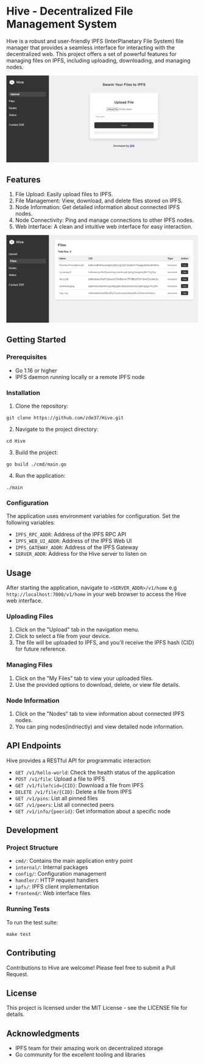 # Hive - Decentralized File Management System

Hive is a robust and user-friendly IPFS (InterPlanetary File System) file manager that provides a seamless interface for interacting with the decentralized web. This project offers a set of powerful features for managing files on IPFS, including uploading, downloading, and managing nodes.

![Hive Home Screen](hive_home.png)

## Features

1. File Upload: Easily upload files to IPFS.
2. File Management: View, download, and delete files stored on IPFS.
3. Node Information: Get detailed information about connected IPFS nodes.
4. Node Connectivity: Ping and manage connections to other IPFS nodes.
5. Web Interface: A clean and intuitive web interface for easy interaction.

![Hive FIles Screen](hive_files.png)

## Getting Started

### Prerequisites

- Go 1.16 or higher
- IPFS daemon running locally or a remote IPFS node

### Installation

1. Clone the repository:
```
git clone https://github.com/zde37/Hive.git
```

2. Navigate to the project directory:
```
cd Hive
```

3. Build the project:
```
go build ./cmd/main.go
```

4. Run the application:
```
./main
```


### Configuration

The application uses environment variables for configuration. Set the following variables:

- `IPFS_RPC_ADDR`: Address of the IPFS RPC API
- `IPFS_WEB_UI_ADDR`: Address of the IPFS Web UI
- `IPFS_GATEWAY_ADDR`: Address of the IPFS Gateway
- `SERVER_ADDR`: Address for the Hive server to listen on

## Usage

After starting the application, navigate to `<SERVER_ADDR>/v1/home` e.g `http://localhost:7000/v1/home` in your web browser to access the Hive web interface.

### Uploading Files

1. Click on the "Upload" tab in the navigation menu.
2. Click to select a file from your device.
3. The file will be uploaded to IPFS, and you'll receive the IPFS hash (CID) for future reference.

### Managing Files

1. Click on the "My Files" tab to view your uploaded files.
2. Use the provided options to download, delete, or view file details.

### Node Information

1. Click on the "Nodes" tab to view information about connected IPFS nodes.
2. You can ping nodes(indriectly) and view detailed node information.

## API Endpoints

Hive provides a RESTful API for programmatic interaction:

- `GET /v1/hello-world`: Check the health status of the application
- `POST /v1/file`: Upload a file to IPFS
- `GET /v1/file?cid={CID}`: Download a file from IPFS
- `DELETE /v1/file/{CID}`: Delete a file from IPFS
- `GET /v1/pins`: List all pinned files
- `GET /v1/peers`: List all connected peers
- `GET /v1/info/{peerid}`: Get information about a specific node

## Development

### Project Structure

- `cmd/`: Contains the main application entry point
- `internal/`: Internal packages
- `config/`: Configuration management
- `handler/`: HTTP request handlers
- `ipfs/`: IPFS client implementation
- `frontend/`: Web interface files

### Running Tests

To run the test suite:
```
make test
```

## Contributing

Contributions to Hive are welcome! Please feel free to submit a Pull Request.

## License

This project is licensed under the MIT License - see the LICENSE file for details.

## Acknowledgments

- IPFS team for their amazing work on decentralized storage
- Go community for the excellent tooling and libraries

